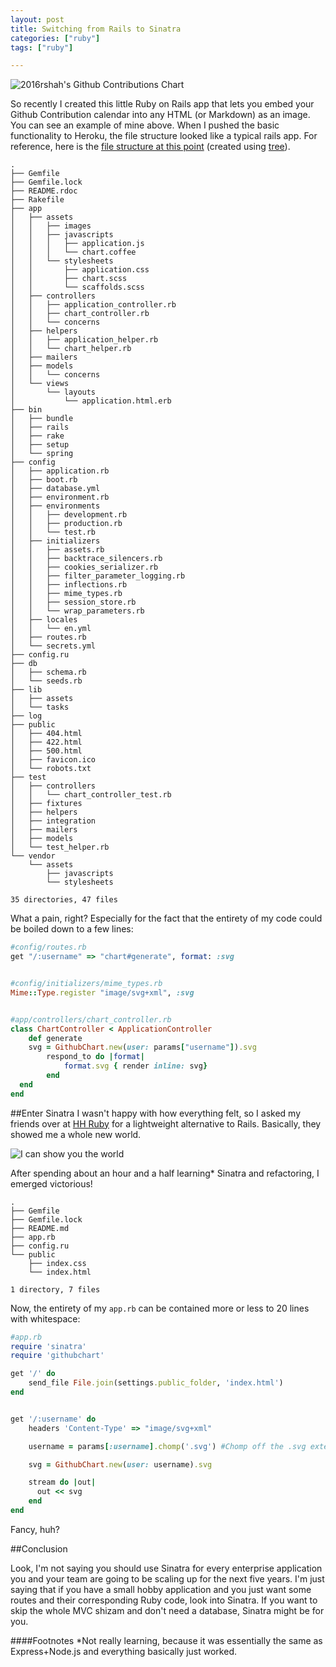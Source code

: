 ```yaml
---
layout: post
title: Switching from Rails to Sinatra
categories: ["ruby"]
tags: ["ruby"]

---
```


![2016rshah's Github Contributions Chart](http://ghchart.rshah.io/2016rshah)

So recently I created this little Ruby on Rails app that lets you embed your Github Contribution calendar into any HTML (or Markdown) as an image. You can see an example of mine above. When I pushed the basic functionality to Heroku, the file structure looked like a typical rails app. For reference, here is the [file structure at this point](https://github.com/2016rshah/githubchart-api/tree/bb813c46188d24a7eb620b69c2a4f07baacc505f) (created using [tree](http://mama.indstate.edu/users/ice/tree/)). 

```
.
├── Gemfile
├── Gemfile.lock
├── README.rdoc
├── Rakefile
├── app
│   ├── assets
│   │   ├── images
│   │   ├── javascripts
│   │   │   ├── application.js
│   │   │   └── chart.coffee
│   │   └── stylesheets
│   │       ├── application.css
│   │       ├── chart.scss
│   │       └── scaffolds.scss
│   ├── controllers
│   │   ├── application_controller.rb
│   │   ├── chart_controller.rb
│   │   └── concerns
│   ├── helpers
│   │   ├── application_helper.rb
│   │   └── chart_helper.rb
│   ├── mailers
│   ├── models
│   │   └── concerns
│   └── views
│       └── layouts
│           └── application.html.erb
├── bin
│   ├── bundle
│   ├── rails
│   ├── rake
│   ├── setup
│   └── spring
├── config
│   ├── application.rb
│   ├── boot.rb
│   ├── database.yml
│   ├── environment.rb
│   ├── environments
│   │   ├── development.rb
│   │   ├── production.rb
│   │   └── test.rb
│   ├── initializers
│   │   ├── assets.rb
│   │   ├── backtrace_silencers.rb
│   │   ├── cookies_serializer.rb
│   │   ├── filter_parameter_logging.rb
│   │   ├── inflections.rb
│   │   ├── mime_types.rb
│   │   ├── session_store.rb
│   │   └── wrap_parameters.rb
│   ├── locales
│   │   └── en.yml
│   ├── routes.rb
│   └── secrets.yml
├── config.ru
├── db
│   ├── schema.rb
│   └── seeds.rb
├── lib
│   ├── assets
│   └── tasks
├── log
├── public
│   ├── 404.html
│   ├── 422.html
│   ├── 500.html
│   ├── favicon.ico
│   └── robots.txt
├── test
│   ├── controllers
│   │   └── chart_controller_test.rb
│   ├── fixtures
│   ├── helpers
│   ├── integration
│   ├── mailers
│   ├── models
│   └── test_helper.rb
└── vendor
    └── assets
        ├── javascripts
        └── stylesheets

35 directories, 47 files
```

What a pain, right? Especially for the fact that the entirety of my code could be boiled down to a few lines:

```Ruby
#config/routes.rb
get "/:username" => "chart#generate", format: :svg


#config/initializers/mime_types.rb
Mime::Type.register "image/svg+xml", :svg  


#app/controllers/chart_controller.rb
class ChartController < ApplicationController
	def generate
    svg = GithubChart.new(user: params["username"]).svg
		respond_to do |format|
			format.svg { render inline: svg}
		end 
  end
end
```

##Enter Sinatra
I wasn't happy with how everything felt, so I asked my friends over at [HH Ruby](https://www.facebook.com/groups/HHRuby/) for a lightweight alternative to Rails. Basically, they showed me a whole new world.

![I can show you the world](https://33.media.tumblr.com/ede03f400cc31e408b37c82ab5bcdd17/tumblr_inline_ntv7x6qDKx1t2rgkb_500.gif)

After spending about an hour and a half learning* Sinatra and refactoring, I emerged victorious!

```
.
├── Gemfile
├── Gemfile.lock
├── README.md
├── app.rb
├── config.ru
└── public
    ├── index.css
    └── index.html

1 directory, 7 files
```

Now, the entirety of my `app.rb` can be contained more or less to 20 lines with whitespace:

```Ruby
#app.rb
require 'sinatra'
require 'githubchart'

get '/' do
    send_file File.join(settings.public_folder, 'index.html')
end


get '/:username' do
    headers 'Content-Type' => "image/svg+xml"

    username = params[:username].chomp('.svg') #Chomp off the .svg extension to be backwards compatible

    svg = GithubChart.new(user: username).svg

    stream do |out|
      out << svg
    end
end
```

Fancy, huh?

##Conclusion

Look, I'm not saying you should use Sinatra for every enterprise application you and your team are going to be scaling up for the next five years. I'm just saying that if you have a small hobby application and you just want some routes and their corresponding Ruby code, look into Sinatra. If you want to skip the whole MVC shizam and don't need a database, Sinatra might be for you. 

####Footnotes
*Not really learning, because it was essentially the same as Express+Node.js and everything basically just worked.  

